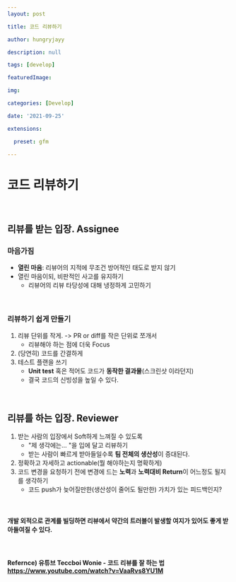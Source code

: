```yaml
---
layout: post

title: 코드 리뷰하기

author: hungryjayy

description: null

tags: [develop]

featuredImage: 

img: 

categories: [Develop]

date: '2021-09-25'

extensions:

  preset: gfm

---
```




# 코드 리뷰하기

<br>

## 리뷰를 받는 입장. Assignee

### 마음가짐

* **열린 마음**: 리뷰어의 지적에 무조건 방어적인 태도로 받지 않기
* 열린 마음이되, 비판적인 사고를 유지하기
  * 리뷰어의 리뷰 타당성에 대해 냉정하게 고민하기

<br>

### 리뷰하기 쉽게 만들기

1. 리뷰 단위를 작게. -> PR or diff를 작은 단위로 쪼개서
   * 리뷰해야 하는 점에 더욱 Focus
2. (당연히) 코드를 간결하게
3. 테스트 플랜을 쓰기
   * **Unit test** 혹은 적어도 코드가 **동작한 결과물**(스크린샷 이라던지)
   * 결국 코드의 신빙성을 높일 수 있다.

<br>

## 리뷰를 하는 입장. Reviewer

1. 받는 사람의 입장에서 Soft하게 느껴질 수 있도록
   * "제 생각에는... "을 입에 달고 리뷰하기
   * 받는 사람이 빠르게 받아들일수록 **팀 전체의 생산성**이 증대된다.
2. 정확하고 자세하고 actionable(뭘 해야하는지 명확하게)
3. 코드 변경을 요청하기 전에 변경에 드는 **노력**과 **노력대비 Return**이 어느정도 될지를 생각하기
   * 코드 push가 늦어질만한(생산성이 줄어도 될만한) 가치가 있는 피드백인지?

<br>

#### 개발 외적으로 관계를 빌딩하면 리뷰에서 약간의 트러블이 발생할 여지가 있어도 좋게 받아들여질 수 있다.

<br>

#### Refernce) 유튜브 Teccboi Wonie - 코드 리뷰를 잘 하는 법 https://www.youtube.com/watch?v=VaaRvs8YU1M